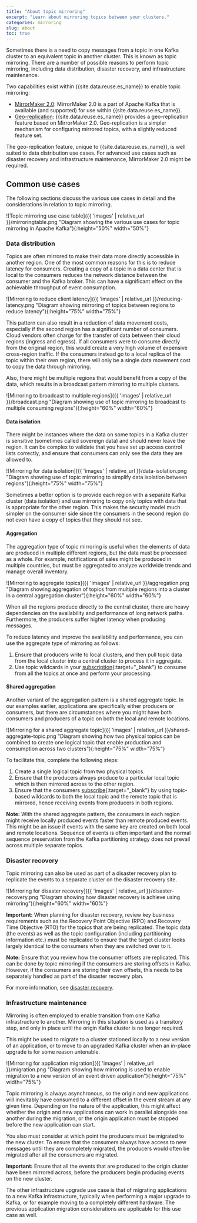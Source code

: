 ```yaml
---
title: "About topic mirroring"
excerpt: "Learn about mirroring topics between your clusters."
categories: mirroring
slug: about
toc: true
---
```



Sometimes there is a need to copy messages from a topic in one Kafka cluster to an equivalent topic in another cluster. This is known as topic mirroring. There are a number of possible reasons to perform topic mirroring, including data distribution, disaster recovery, and infrastructure maintenance. 

Two capabilities exist within {{site.data.reuse.es_name}} to enable topic mirroring:

* [MirrorMaker 2.0](../mirrormaker): MirrorMaker 2.0 is a part of Apache Kafka that is available (and supported) for use within {{site.data.reuse.es_name}}. 
* [Geo-replication](../../georeplication/about): {{site.data.reuse.es_name}} provides a geo-replication feature based on MirrorMaker 2.0. Geo-replication is a simpler mechanism for configuring mirrored topics, with a slightly reduced feature set. 

The geo-replication feature, unique to {{site.data.reuse.es_name}}, is well suited to data distribution use cases. For advanced use cases such as disaster recovery and infrastructure maintenance, MirrorMaker 2.0 might be required.


## Common use cases

The following sections discuss the various use cases in detail and the considerations in relation to topic mirroring.

![Topic mirroring use case table]({{ 'images' | relative_url }}/mirroringtable.png "Diagram showing the various use cases for topic mirroring in Apache Kafka"){:height="50%" width="50%"}

### Data distribution

Topics are often mirrored to make their data more directly accessible in another region. One of the most common reasons for this is to reduce latency for consumers. Creating a copy of a topic in a data center that is local to the consumers reduces the network distance between the consumer and the Kafka broker. This can have a significant effect on the achievable throughput of event consumption. 

![Mirroring to reduce client latency]({{ 'images' | relative_url }}/reducing-latency.png "Diagram showing mirroring of topics between regions to reduce latency"){:height="75%" width="75%"}
 
This pattern can also result in a reduction of data movement costs, especially if the second region has a significant number of consumers. Cloud vendors often charge for the transfer of data between their cloud regions (ingress and egress). If all consumers were to consume directly from the original region, this would create a very high volume of expensive cross-region traffic. If the consumers instead go to a local replica of the topic within their own region, there will only be a single data movement cost to copy the data through mirroring. 

Also, there might be multiple regions that would benefit from a copy of the data, which results in a broadcast pattern mirroring to multiple clusters.
 
![Mirroring to broadcast to multiple regions]({{ 'images' | relative_url }}/broadcast.png "Diagram showing use of topic mirroring to broadcast to multiple consuming regions"){:height="60%" width="60%"}

#### Data isolation

There might be instances where the data on some topics in a Kafka cluster is sensitive (sometimes called sovereign data) and should never leave the region. It can be complex to validate that you have set up access control lists correctly, and ensure that consumers can only see the data they are allowed to.

![Mirroring for data isolation]({{ 'images' | relative_url }}/data-isolation.png "Diagram showing use of topic mirroring to simplify data isolation between regions"){:height="75%" width="75%"}

Sometimes a better option is to provide each region with a separate Kafka cluster (data isolation) and use mirroring to copy only topics with data that is appropriate for the other region. This makes the security model much simpler on the consumer side since the consumers in the second region do not even have a copy of topics that they should not see.

#### Aggregation

The aggregation type of topic mirroring is useful when the elements of data are produced in multiple different regions, but the data must be processed as a whole. For example, notifications of sales might be produced in multiple countries, but must be aggregated to analyze worldwide trends and manage overall inventory.
 
![Mirroring to aggregate topics]({{ 'images' | relative_url }}/aggregation.png "Diagram showing aggregation of topics from multiple regions into a cluster in a central aggregation cluster"){:height="60%" width="60%"}

When all the regions produce directly to the central cluster, there are heavy dependencies on the availability and performance of long network paths. Furthermore, the producers suffer higher latency when producing messages.

To reduce latency and improve the availability and performance, you can use the aggregate type of mirroring as follows:

1. Ensure that producers write to local clusters, and then pull topic data from the local cluster into a central cluster to process it in aggregate.
1. Use topic wildcards in your [subscription](https://kafka.apache.org/38/javadoc/org/apache/kafka/clients/consumer/KafkaConsumer.html#subscribe(java.util.regex.Pattern,org.apache.kafka.clients.consumer.ConsumerRebalanceListener)){:target="_blank"} to consume from all the topics at once and perform your processing.

#### Shared aggregation

Another variant of the aggregation pattern is a shared aggregate topic. In our examples earlier, applications are specifically either producers or consumers, but there are circumstances where you might have both consumers and producers of a topic on both the local and remote locations.

![Mirroring for a shared aggregate topic]({{ 'images' | relative_url }}/shared-aggregate-topic.png "Diagram showing how two physical topics can be combined to create one logical topic that enable production and consumption across two clusters"){:height="75%" width="75%"}

To facilitate this, complete the following steps:

1. Create a single logical topic from two physical topics.
2. Ensure that the producers always produce to a particular local topic which is then mirrored across to the other region.
3. Ensure that the consumers [subscribe](https://kafka.apache.org/38/javadoc/org/apache/kafka/clients/consumer/KafkaConsumer.html#subscribe(java.util.regex.Pattern,org.apache.kafka.clients.consumer.ConsumerRebalanceListener)){:target="_blank"} by using topic-based wildcards to both the local topic and the remote topic that is mirrored, hence receiving events from producers in both regions.

**Note:** With the shared aggregate pattern, the consumers in each region might receive locally produced events faster than remote produced events. This might be an issue if events with the same key are created on both local and remote locations. Sequence of events is often important and the normal sequence preservation from the Kafka partitioning strategy does not prevail across multiple separate topics.

### Disaster recovery

Topic mirroring can also be used as part of a disaster recovery plan to replicate the events to a separate cluster on the disaster recovery site. 

![Mirroring for disaster recovery]({{ 'images' | relative_url }}/disaster-recovery.png "Diagram showing how disaster recovery is achieve using mirroring"){:height="60%" width="60%"}

**Important:** When planning for disaster recovery, review key business requirements such as the Recovery Point Objective (RPO) and Recovery Time Objective (RTO) for the topics that are being replicated. The topic data (the events) as well as the topic configuration (including partitioning information etc.) must be replicated to ensure that the target cluster looks largely identical to the consumers when they are switched over to it. 

**Note:** Ensure that you review how the consumer offsets are replicated. This can be done by topic mirroring if the consumers are storing offsets in Kafka. However, if the consumers are storing their own offsets, this needs to be separately handled as part of the disaster recovery plan. 

For more information, see [disaster recovery](../../installing/disaster-recovery/). 

### Infrastructure maintenance

Mirroring is often employed to enable transition from one Kafka infrastructure to another. Mirroring in this situation is used as a transitory step, and only in place until the origin Kafka cluster is no longer required.

This might be used to migrate to a cluster stationed locally to a new version of an application, or to move to an upgraded Kafka cluster when an in-place upgrade is for some reason untenable.

![Mirroring for application migration]({{ 'images' | relative_url }}/migration.png "Diagram showing how mirroring is used to enable migration to a new version of an event driven application"){:height="75%" width="75%"}

Topic mirroring is always asynchronous, so the origin and new applications will inevitably have consumed to a different offset in the event stream at any given time. Depending on the nature of the application, this might affect whether the origin and new applications can work in parallel alongside one another during the migration, or the origin application must be stopped before the new application can start.

You also must consider at which point the producers must be migrated to the new cluster. To ensure that the consumers always have access to new messages until they are completely migrated, the producers would often be migrated after all the consumers are migrated.

**Important:** Ensure that all the events that are produced to the origin cluster have been mirrored across, before the producers begin producing events on the new cluster.

The other infrastructure upgrade use case is that of migrating applications to a new Kafka infrastructure, typically when performing a major upgrade to Kafka, or for example moving to a completely different hardware. The previous application migration considerations are applicable for this use case as well.


